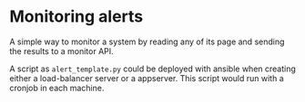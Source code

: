 # Monitoring alerts

A simple way to monitor a system by reading any of its page and sending the results to a monitor API.

A script as `alert_template.py` could be deployed with ansible when creating either a load-balancer server or a appserver. This script would run with a cronjob in each machine.
